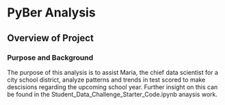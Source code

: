 # PyBer Analysis

## Overview of Project

### Purpose and Background
The purpose of this analysis is to assist Maria, the chief data scientist for a city school district, analyze patterns and trends in test scored to make descisions regarding the upcoming school year. Further insight on this can be found in the Student_Data_Challenge_Starter_Code.ipynb anaysis work.
